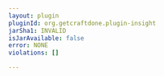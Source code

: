 ```yaml
---
layout: plugin
pluginId: org.getcraftdone.plugin-insight
jarSha1: INVALID
isJarAvailable: false
error: NONE
violations: []

---
```

